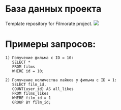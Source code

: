 # База данных проекта
Template repository for Filmorate project.
![](C:\Users\antok\Downloads\Untitled.png)

# Примеры запросов:
```
1) Получение фильма с ID = 10:
   SELECT *
   FROM films
   WHERE id = 10;
   
2) Получение количества лайков у фильма с ID = 1:
   SELECT film_id,
   COUNT(user_id) AS all_likes
   FROM films_likes
   WHERE film_id = 1
   GROUP BY film_id;
```
